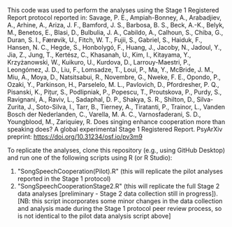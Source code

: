This code was used to perform the analyses using the Stage 1 Registered Report protocol reported in:
Savage, P. E., Ampiah-Bonney, A., Arabadjiev, A., Arhine, A., Ariza, J. F., Bamford, J. S., Barbosa, B. S., Beck, A.-K., Belyk, M., Benetos, E., Blasi, D., Bulbulia, J. A., Cabildo, A., Calhoun, S., Chiba, G., Duran, S. I., Færøvik, U., Fitch, W. T., Fujii, S., Gabriel, S., Haiduk, F., Hansen, N. C., Hegde, S., Honbolygó, F., Huang, J., Jacoby, N., Jadoul, Y., Jia, Z., Jung, T., Kertész, C., Khasanah, U., Kim, I., Kitayama, Y., Krzyżanowski, W., Kuikuro, U., Kurdova, D., Larrouy-Maestri, P., Leongómez, J. D., Liu, F., Lomsadze, T., Loui, P., Ma, Y., McBride, J. M., Miu, A., Moya, D., Natsitsabui, R., Novembre, G., Nweke, F. E., Opondo, P., Ozaki, Y., Parkinson, H., Parselelo, M. L., Pavlovich, D., Pfordresher, P. Q., Pisanski, K., Pițur, S., Podlipniak, P., Popescu, T., Proutskova, P., Purdy, S., Ravignani, A., Raviv, L., Sadaphal, D. P., Shakya, S. R., Shilton, D., Silva-Zurita, J., Soto-Silva, I., Tarr, B., Tierney, A., Tiratanti, P., Trainor, L., Vanden Bosch der Nederlanden, C., Varella, M. A. C., Varnosfaderani, S. D., Youngblood, M., Zariquiey, R. Does singing enhance cooperation more than speaking does? A global experimental Stage 1 Registered Report. PsyArXiv preprint: https://doi.org/10.31234/osf.io/pv3m9

To replicate the analyses, clone this repository (e.g., using GitHub Desktop) and run one of the following scripts using R (or R Studio):
1) "SongSpeechCooperation(Pilot).R" (this will replicate the pilot analyses reported in the Stage 1 protocol)
2) "SongSpeechCooperationStage2.R" (this will replicate the full Stage 2 data analyses [preliminary - Stage 2 data collection still in progress]). [NB: this script incorporates some minor changes in the data collection and analysis made during the Stage 1 protocol peer review process, so is not identical to the pilot data analysis script above]
